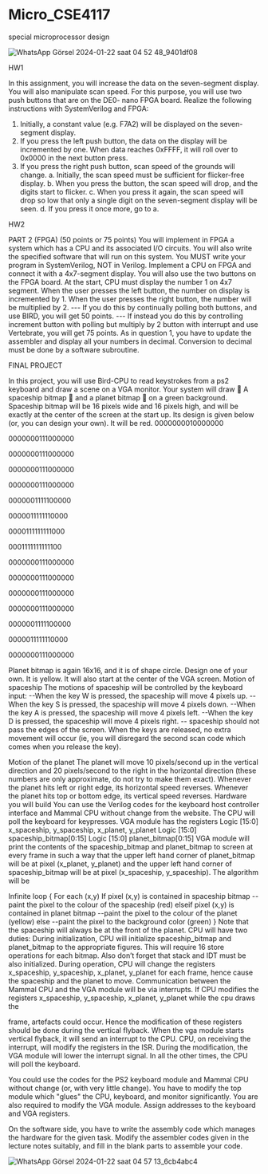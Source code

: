 # Micro_CSE4117
 special microprocessor design
 
![WhatsApp Görsel 2024-01-22 saat 04 52 48_9401df08](https://github.com/ATalhaTimur/Micro_CSE4117/assets/93510585/3d9e9fca-8107-40a4-84d4-0223f6aa809d)

HW1

In this assignment, you will increase the data on the seven-segment display. You will also
manipulate scan speed. For this purpose, you will use two push buttons that are on the DE0-
nano FPGA board.
Realize the following instructions with SystemVerilog and FPGA:
1) Initially, a constant value (e.g. F7A2) will be displayed on the seven-segment display.
2) If you press the left push button, the data on the display will be incremented by one.
When data reaches 0xFFFF, it will roll over to 0x0000 in the next button press.
3) If you press the right push button, scan speed of the grounds will change.
a. Initially, the scan speed must be sufficient for flicker-free display.
b. When you press the button, the scan speed will drop, and the digits start to flicker.
c. When you press it again, the scan speed will drop so low that only a single digit on
the seven-segment display will be seen.
d. If you press it once more, go to a.

HW2

PART 2 (FPGA) (50 points or 75 points)
You will implement in FPGA a system which has a CPU and its associated I/O circuits. You
will also write the specified software that will run on this system.
You MUST write your program in SystemVerilog, NOT in Verilog.
Implement a CPU on FPGA and connect it with a 4x7-segment display. You will also use the two
buttons on the FPGA board.
At the start, CPU must display the number 1 on 4x7 segment. When the user presses the left button,
the number on display is incremented by 1. When the user presses the right button, the number will
be multiplied by 2.
--- If you do this by continually polling both buttons, and use BIRD, you will get 50 points.
--- If instead you do this by controlling increment button with polling but multiply by 2 button with
interrupt and use Vertebrate, you will get 75 points.
As in question 1, you have to update the assembler and display all your numbers in decimal.
Conversion to decimal must be done by a software subroutine.

FINAL PROJECT

In this project, you will use Bird-CPU to read keystrokes from a ps2 keyboard and draw a scene
on a VGA monitor.
Your system will draw
 A spaceship bitmap
 and a planet bitmap
 on a green background.
Spaceship bitmap will be 16 pixels wide and 16 pixels high, and will be exactly at the center
of the screen at the start up. Its design is given below (or, you can design your own). It will
be red.
0000000010000000

0000000111000000

0000000111000000

0000000111000000

0000000111000000

0000001111100000

0000011111110000

0000111111111000

0001111111111100

0000000111000000

0000000111000000

0000000111000000

0000000111000000

0000001111100000

0000011111110000

0000000111000000

Planet bitmap is again 16x16, and it is of shape circle. Design one of your own. It is yellow. It
will also start at the center of the VGA screen.
Motion of spaceship
The motions of spaceship will be controlled by the keyboard input:
--When the key W is pressed, the spaceship will move 4 pixels up.
--When the key S is pressed, the spaceship will move 4 pixels down.
--When the key A is pressed, the spaceship will move 4 pixels left.
--When the key D is pressed, the spaceship will move 4 pixels right.
-- spaceship should not pass the edges of the screen.
When the keys are released, no extra movement will occur (ie, you will disregard the second
scan code which comes when you release the key).

Motion of the planet
The planet will move 10 pixels/second up in the vertical direction and 20 pixels/second to the
right in the horizontal direction (these numbers are only approximate, do not try to make
them exact). Whenever the planet hits left or right edge, its horizontal speed reverses.
Whenever the planet hits top or bottom edge, its vertical speed reverses.
Hardware you will build
You can use the Verilog codes for the keyboard host controller interface and Mammal CPU
without change from the website. The CPU will poll the keyboard for keypresses.
VGA module has the registers
Logic [15:0] x_spaceship, y_spaceship, x_planet, y_planet
Logic [15:0] spaceship_bitmap[0:15]
Logic [15:0] planet_bitmap[0:15]
VGA module will print the contents of the spaceship_bitmap and planet_bitmap to screen at
every frame in such a way that the upper left hand corner of planet_bitmap will be at pixel
(x_planet, y_planet) and the upper left hand corner of spaceship_bitmap will be at pixel
(x_spaceship, y_spaceship). The algorithm will be

Infinite loop {
For each (x,y)
If pixel (x,y) is contained in spaceship bitmap
--paint the pixel to the colour of the spaceship (red)
elseif pixel (x,y) is contained in planet bitmap
--paint the pixel to the colour of the planet (yellow)
else
--paint the pixel to the background color (green)
}
Note that the spaceship will always be at the front of the planet.
CPU will have two duties:
During initialization, CPU will initialize spaceship_bitmap and planet_bitmap to the
appropriate figures. This will require 16 store operations for each bitmap. Also don’t
forget that stack and IDT must be also initialized.
During operation, CPU will change the registers x_spaceship, y_spaceship, x_planet,
y_planet for each frame, hence cause the spaceship and the planet to move.
Communication between the Mammal CPU and the VGA module will be via interrupts. If CPU
modifies the registers x_spaceship, y_spaceship, x_planet, y_planet while the cpu draws the

frame, artefacts could occur. Hence the modification of these registers should be done during
the vertical flyback. When the vga module starts vertical flyback, it will send an interrupt to
the CPU. CPU, on receiving the interrupt, will modify the registers in the ISR. During the
modification, the VGA module will lower the interrupt signal. In all the other times, the CPU
will poll the keyboard.

You could use the codes for the PS2 keyboard module and Mammal CPU without change (or,
with very little change). You have to modify the top module which "glues" the CPU, keyboard,
and monitor significantly. You are also required to modify the VGA module. Assign addresses
to the keyboard and VGA registers.

On the software side, you have to write the assembly code which manages the hardware for
the given task. Modify the assembler codes given in the lecture notes suitably, and fill in the
blank parts to assemble your code.

![WhatsApp Görsel 2024-01-22 saat 04 57 13_6cb4abc4](https://github.com/ATalhaTimur/Micro_CSE4117/assets/93510585/9a2bdbea-ad69-4b3d-83a8-29a241db8bb3)
